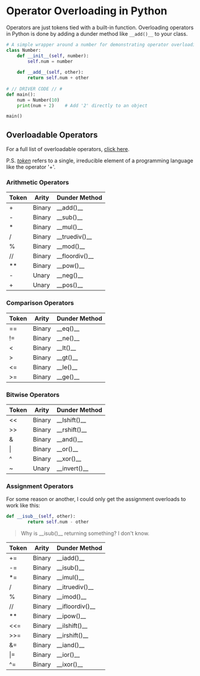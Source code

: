 # Operator Overloading in Python
Operators are just tokens tied with a built-in function. Overloading operators in Python is done by adding a dunder method like `__add()__` to your class.

```Python
# A simple wrapper around a number for demonstrating operator overloading
class Number:
    def __init__(self, number):
        self.num = number
        
    def __add__(self, other):
        return self.num + other
        
# // DRIVER CODE // #
def main():
    num = Number(10)
    print(num + 2)    # Add '2' directly to an object

main()
```

## Overloadable Operators
For a full list of overloadable operators, [click here](https://docs.python.org/3/library/operator.html#mapping-operators-to-functions).

P.S. _[token](https://techterms.com/definition/token)_ refers to a single, irreducible element of a programming language like the operator '+'.

### Arithmetic Operators
| Token | Arity | Dunder Method |
| ----- | ----- | ------------- | 
| + | Binary | \_\_add()\_\_ |
| - | Binary | \_\_sub()\_\_ | 
| * | Binary | \_\_mul()\_\_ | 
| / | Binary | \_\_truediv()\_\_ | 
| % | Binary | \_\_mod()\_\_ | 
| // | Binary | \_\_floordiv()\_\_ | 
| \*\* | Binary | \_\_pow()\_\_ | 
| - | Unary | \_\_neg()\_\_ |
| + | Unary | \_\_pos()\_\_ |

### Comparison Operators
| Token | Arity | Dunder Method |
| ------ | ----- | ------------- | 
| == | Binary | \_\_eq()\_\_ |
| != | Binary | \_\_ne()\_\_ | 
| < | Binary | \_\_lt()\_\_ | 
| > | Binary | \_\_gt()\_\_ | 
| <= | Binary | \_\_le()\_\_ | 
| >= | Binary | \_\_ge()\_\_ | 

### Bitwise Operators
| Token | Arity | Dunder Method |
| ----- | ----- | ------------- | 
| << | Binary | \_\_lshift()\_\_  |
| >> | Binary | \_\_rshift()\_\_ | 
| & | Binary | \_\_and()\_\_ | 
| \| | Binary | \_\_or()\_\_ | 
| ^ | Binary | \_\_xor()\_\_ | 
| ~ | Unary | \_\_invert()\_\_ | 

### Assignment Operators
For some reason or another, I could only get the assignment overloads to work like this:
```Python
def __isub__(self, other):
        return self.num - other
```
> Why is \_\_isub()\_\_ returning something? I don't know.

| Token | Arity | Dunder Method |
| ------ | ----- | ------------- | 
| += | Binary | \_\_iadd()\_\_ |
| -= | Binary | \_\_isub()\_\_ | 
| \*= | Binary | \_\_imul()\_\_ | 
| / | Binary | \_\_itruediv()\_\_ | 
| % | Binary | \_\_imod()\_\_ | 
| // | Binary | \_\_ifloordiv()\_\_ | 
| \*\* | Binary |\_\_ipow()\_\_  | 
| <<= | Binary | \_\_ilshift()\_\_ | 
| >>= | Binary | \_\_irshift()\_\_ | 
| &= | Binary | \_\_iand()\_\_ | 
| \|= | Binary | \_\_ior()\_\_ | 
| ^= | Binary | \_\_ixor()\_\_ | 
